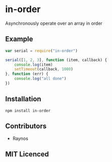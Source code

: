 # in-order

Asynchronously operate over an array in order

## Example

```js
var serial = require("in-order")

serial([1, 2, 3], function (item, callback) {
    console.log(item)
    setTimeout(callback, 1000)
}, function (err) {
    console.log("all done")
})
```

## Installation

`npm install in-order`

## Contributors

 - Raynos

## MIT Licenced
